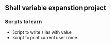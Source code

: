 ## Shell variable expanstion project
### Scripts to learn
* Script to write  alias with value
* Script to print current user name 